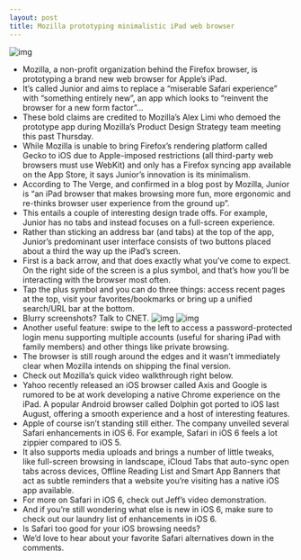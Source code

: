 ```yaml
---
layout: post
title: Mozilla prototyping minimalistic iPad web browser
---
```

![img](http://media.idownloadblog.com/wp-content/uploads/2012/06/Mozilla-Junior-on-iPad-The-Verge-001.jpg)
* Mozilla, a non-profit organization behind the Firefox browser, is prototyping a brand new web browser for Apple’s iPad.
* It’s called Junior and aims to replace a “miserable Safari experience” with “something entirely new”, an app which looks to “reinvent the browser for a new form factor”…
* These bold claims are credited to Mozilla’s Alex Limi who demoed the prototype app during Mozilla’s Product Design Strategy team meeting this past Thursday.
* While Mozilla is unable to bring Firefox’s rendering platform called Gecko to iOS due to Apple-imposed restrictions (all third-party web browsers must use WebKit) and only has a Firefox syncing app available on the App Store, it says Junior’s innovation is its minimalism.
* According to The Verge, and confirmed in a blog post by Mozilla, Junior is “an iPad browser that makes browsing more fun, more ergonomic and re-thinks browser user experience from the ground up”.
* This entails a couple of interesting design trade offs. For example, Junior has no tabs and instead focuses on a full-screen experience.
* Rather than sticking an address bar (and tabs) at the top of the app, Junior’s predominant user interface consists of two buttons placed about a third the way up the iPad’s screen.
* First is a back arrow, and that does exactly what you’ve come to expect. On the right side of the screen is a plus symbol, and that’s how you’ll be interacting with the browser most often.
* Tap the plus symbol and you can do three things: access recent pages at the top, visit your favorites/bookmarks or bring up a unified search/URL bar at the bottom.
* Blurry screenshots? Talk to CNET.
![img](http://media.idownloadblog.com/wp-content/uploads/2012/06/Mozilla-Junior-screenshot-001.jpg)
![img](http://media.idownloadblog.com/wp-content/uploads/2012/06/Mozilla-Junior-screenshot-002.jpg)
* Another useful feature: swipe to the left to access a password-protected login menu supporting multiple accounts (useful for sharing iPad with family members) and other things like private browsing.
* The browser is still rough around the edges and it wasn’t immediately clear when Mozilla intends on shipping the final version.
* Check out Mozilla’s quick video walkthrough right below.
* Yahoo recently released an iOS browser called Axis and Google is rumored to be at work developing a native Chrome experience on the iPad. A popular Android browser called Dolphin got ported to iOS last August, offering a smooth experience and a host of interesting features.
* Apple of course isn’t standing still either. The company unveiled several Safari enhancements in iOS 6. For example, Safari in iOS 6 feels a lot zippier compared to iOS 5.
* It also supports media uploads and brings a number of little tweaks, like full-screen browsing in landscape, iCloud Tabs that auto-sync open tabs across devices, Offline Reading List and Smart App Banners that act as subtle reminders that a website you’re visiting has a native iOS app available.
* For more on Safari in iOS 6, check out Jeff’s video demonstration.
* And if you’re still wondering what else is new in iOS 6, make sure to check out our laundry list of enhancements in iOS 6.
* Is Safari too good for your iOS browsing needs?
* We’d love to hear about your favorite Safari alternatives down in the comments.

